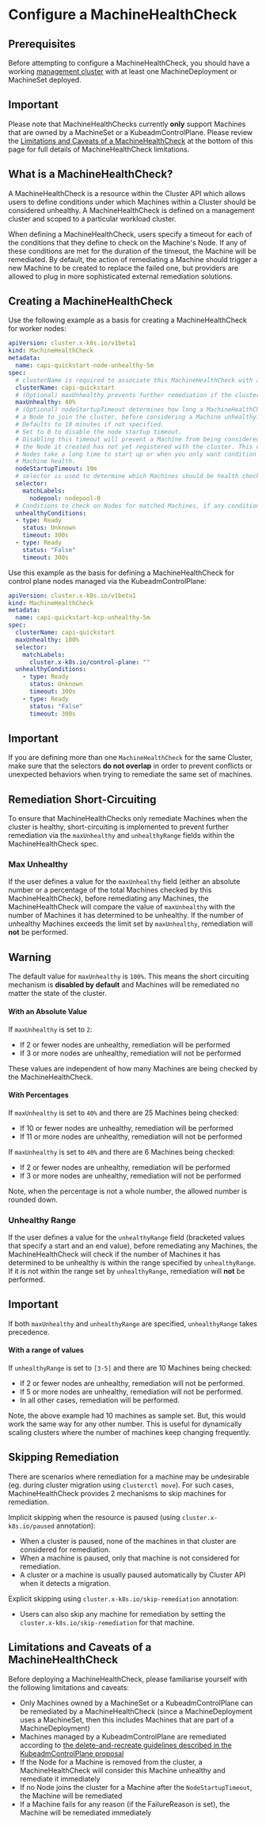 # Configure a MachineHealthCheck

## Prerequisites

Before attempting to configure a MachineHealthCheck, you should have a working [management cluster] with at least one MachineDeployment or MachineSet deployed.

<aside class="note warning">

<h1> Important </h1>

Please note that MachineHealthChecks currently **only** support Machines that are owned by a MachineSet or a KubeadmControlPlane.
Please review the [Limitations and Caveats of a MachineHealthCheck](#limitations-and-caveats-of-a-machinehealthcheck)
at the bottom of this page for full details of MachineHealthCheck limitations.

</aside>

## What is a MachineHealthCheck?

A MachineHealthCheck is a resource within the Cluster API which allows users to define conditions under which Machines within a Cluster should be considered unhealthy.
A MachineHealthCheck is defined on a management cluster and scoped to a particular workload cluster.

When defining a MachineHealthCheck, users specify a timeout for each of the conditions that they define to check on the Machine's Node.
If any of these conditions are met for the duration of the timeout, the Machine will be remediated.
By default, the action of remediating a Machine should trigger a new Machine to be created to replace the failed one, but providers are allowed to plug in more sophisticated external remediation solutions.

## Creating a MachineHealthCheck

Use the following example as a basis for creating a MachineHealthCheck for worker nodes:

```yaml
apiVersion: cluster.x-k8s.io/v1beta1
kind: MachineHealthCheck
metadata:
  name: capi-quickstart-node-unhealthy-5m
spec:
  # clusterName is required to associate this MachineHealthCheck with a particular cluster
  clusterName: capi-quickstart
  # (Optional) maxUnhealthy prevents further remediation if the cluster is already partially unhealthy
  maxUnhealthy: 40%
  # (Optional) nodeStartupTimeout determines how long a MachineHealthCheck should wait for
  # a Node to join the cluster, before considering a Machine unhealthy.
  # Defaults to 10 minutes if not specified.
  # Set to 0 to disable the node startup timeout.
  # Disabling this timeout will prevent a Machine from being considered unhealthy when
  # the Node it created has not yet registered with the cluster. This can be useful when
  # Nodes take a long time to start up or when you only want condition based checks for
  # Machine health.
  nodeStartupTimeout: 10m
  # selector is used to determine which Machines should be health checked
  selector:
    matchLabels:
      nodepool: nodepool-0
  # Conditions to check on Nodes for matched Machines, if any condition is matched for the duration of its timeout, the Machine is considered unhealthy
  unhealthyConditions:
  - type: Ready
    status: Unknown
    timeout: 300s
  - type: Ready
    status: "False"
    timeout: 300s
```

Use this example as the basis for defining a MachineHealthCheck for control plane nodes managed via
the KubeadmControlPlane:

```yaml
apiVersion: cluster.x-k8s.io/v1beta1
kind: MachineHealthCheck
metadata:
  name: capi-quickstart-kcp-unhealthy-5m
spec:
  clusterName: capi-quickstart
  maxUnhealthy: 100%
  selector:
    matchLabels:
      cluster.x-k8s.io/control-plane: ""
  unhealthyConditions:
    - type: Ready
      status: Unknown
      timeout: 300s
    - type: Ready
      status: "False"
      timeout: 300s
```

<aside class="note warning">

<h1> Important </h1>

If you are defining more than one `MachineHealthCheck` for the same Cluster, make sure that the selectors **do not overlap**
in order to prevent conflicts or unexpected behaviors when trying to remediate the same set of machines.

</aside>

## Remediation Short-Circuiting

To ensure that MachineHealthChecks only remediate Machines when the cluster is healthy,
short-circuiting is implemented to prevent further remediation via the `maxUnhealthy` and `unhealthyRange` fields within the MachineHealthCheck spec.

### Max Unhealthy

If the user defines a value for the `maxUnhealthy` field (either an absolute number or a percentage of the total Machines checked by this MachineHealthCheck),
before remediating any Machines, the MachineHealthCheck will compare the value of `maxUnhealthy` with the number of Machines it has determined to be unhealthy.
If the number of unhealthy Machines exceeds the limit set by `maxUnhealthy`, remediation will **not** be performed.

<aside class="note warning">

<h1> Warning </h1>

The default value for `maxUnhealthy` is `100%`.
This means the short circuiting mechanism is **disabled by default** and Machines will be remediated no matter the state of the cluster.

</aside>

#### With an Absolute Value

If `maxUnhealthy` is set to `2`:
- If 2 or fewer nodes are unhealthy, remediation will be performed
- If 3 or more nodes are unhealthy, remediation will not be performed

These values are independent of how many Machines are being checked by the MachineHealthCheck.

#### With Percentages

If `maxUnhealthy` is set to `40%` and there are 25 Machines being checked:
- If 10 or fewer nodes are unhealthy, remediation will be performed
- If 11 or more nodes are unhealthy, remediation will not be performed

If `maxUnhealthy` is set to `40%` and there are 6 Machines being checked:
- If 2 or fewer nodes are unhealthy, remediation will be performed
- If 3 or more nodes are unhealthy, remediation will not be performed

Note, when the percentage is not a whole number, the allowed number is rounded down.

### Unhealthy Range

If the user defines a value for the `unhealthyRange` field (bracketed values that specify a start and an end value), before remediating any Machines,
the MachineHealthCheck will check if the number of Machines it has determined to be unhealthy is within the range specified by `unhealthyRange`.
If it is not within the range set by `unhealthyRange`, remediation will **not** be performed.

<aside class="note warning">

<h1> Important </h1>

If both `maxUnhealthy` and `unhealthyRange` are specified, `unhealthyRange` takes precedence.

</aside>

#### With a range of values

If `unhealthyRange` is set to `[3-5]` and there are 10 Machines being checked:
- If 2 or fewer nodes are unhealthy, remediation will not be performed.
- If 5 or more nodes are unhealthy, remediation will not be performed.
- In all other cases, remediation will be performed.

Note, the above example had 10 machines as sample set. But, this would work the same way for any other number.
This is useful for dynamically scaling clusters where the number of machines keep changing frequently.

## Skipping Remediation

There are scenarios where remediation for a machine may be undesirable (eg. during cluster migration using `clusterctl move`). For such cases, MachineHealthCheck provides 2 mechanisms to skip machines for remediation.

Implicit skipping when the resource is paused (using `cluster.x-k8s.io/paused` annotation):
- When a cluster is paused, none of the machines in that cluster are considered for remediation.
- When a machine is paused, only that machine is not considered for remediation.
- A cluster or a machine is usually paused automatically by Cluster API when it detects a migration.

Explicit skipping using `cluster.x-k8s.io/skip-remediation` annotation:
- Users can also skip any machine for remediation by setting the `cluster.x-k8s.io/skip-remediation` for that machine.

## Limitations and Caveats of a MachineHealthCheck

Before deploying a MachineHealthCheck, please familiarise yourself with the following limitations and caveats:

- Only Machines owned by a MachineSet or a KubeadmControlPlane can be remediated by a MachineHealthCheck (since a MachineDeployment uses a MachineSet, then this includes Machines that are part of a MachineDeployment)
- Machines managed by a KubeadmControlPlane are remediated according to [the delete-and-recreate guidelines described in the KubeadmControlPlane proposal](https://github.com/kubernetes-sigs/cluster-api/blob/main/docs/proposals/20191017-kubeadm-based-control-plane.md#remediation-using-delete-and-recreate)
- If the Node for a Machine is removed from the cluster, a MachineHealthCheck will consider this Machine unhealthy and remediate it immediately
- If no Node joins the cluster for a Machine after the `NodeStartupTimeout`, the Machine will be remediated
- If a Machine fails for any reason (if the FailureReason is set), the Machine will be remediated immediately

<!-- links -->
[management cluster]: ../../reference/glossary.md#management-cluster
